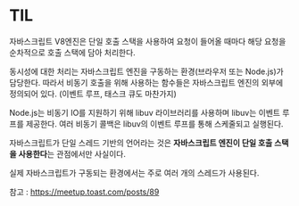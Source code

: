 # TIL

자바스크립트 V8엔진은 단일 호출 스택을 사용하여 요청이 들어올 때마다 해당 요청을 순차적으로 호출 스택에 담아 처리한다.

동시성에 대한 처리는 자바스크립트 엔진을 구동하는 환경(브라우저 또는 Node.js)가 담당한다. 따라서 비동기 호출을 위해 사용하는 함수들은 자바스크립트 엔진의 외부에 정의되어 있다. (이벤트 루프, 태스크 큐도 마찬가지)

Node.js는 비동기 IO를 지원하기 위해 libuv 라이브러리를 사용하며 libuv는 이벤트 루프를 제공한다. 여러 비동기 콜백은 libuv의 이벤트 루프를 통해 스케줄되고 실행된다.

자바스크립트가 단일 스레드 기반의 언어라는 것은 **자바스크립트 엔진이 단일 호출 스택을 사용한다**는 관점에서만 사실이다.

실제 자바스크립트가 구동되는 환경에서는 주로 여러 개의 스레드가 사용된다.



참고 : https://meetup.toast.com/posts/89

